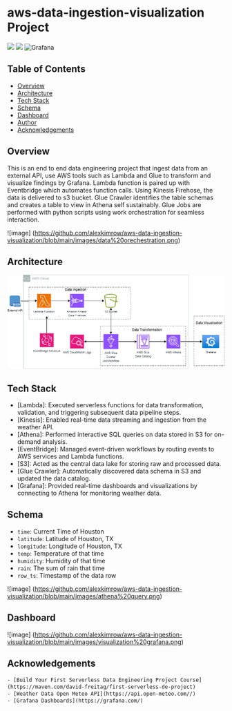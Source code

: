 # aws-data-ingestion-visualization Project

![](https://img.shields.io/badge/Amazon_AWS-FF9900?style=for-the-badge&logo=amazonaws&logoColor=white) ![](https://img.shields.io/badge/Python-FFD43B?style=for-the-badge&logo=python&logoColor=blue) ![Grafana](https://img.shields.io/badge/grafana-%23F46800.svg?style=for-the-badge&logo=grafana&logoColor=white)




## Table of Contents
- [Overview](#overview)
- [Architecture](#architecture)
- [Tech Stack](#tech-stack)
- [Schema](#schema)
- [Dashboard](#dashboard)
- [Author](#author)
- [Acknowledgements](#acknowledgements)


## Overview
This is an end to end data engineering project that ingest data from an external API, use AWS tools such as Lambda and Glue to transform and visualize findings by Grafana.
Lambda function is paired up with Eventbridge which automates function calls.
Using Kinesis Firehose, the data is delivered to s3 bucket. Glue Crawler identifies the table schemas and creates a table to view in Athena self sustainably.
Glue Jobs are performed with python scripts using work orchestration for seamless interaction.

![image] (https://github.com/alexkimrow/aws-data-ingestion-visualization/blob/main/images/data%20orechestration.png)

## Architecture
![architecture_diagram](https://github.com/alexkimrow/aws-data-ingestion-visualization/blob/main/images/Project%20Architecutre%20Diagram.png)


## Tech Stack
- [Lambda]: Executed serverless functions for data transformation, validation, and triggering subsequent data pipeline steps.
- [Kinesis]: Enabled real-time data streaming and ingestion from the weather API.
- [Athena]: Performed interactive SQL queries on data stored in S3 for on-demand analysis.
- [EventBridge]: Managed event-driven workflows by routing events to AWS services and Lambda functions.
- [S3]: Acted as the central data lake for storing raw and processed data.
- [Glue Crawler]: Automatically discovered data schema in S3 and updated the data catalog.
- [Grafana]: Provided real-time dashboards and visualizations by connecting to Athena for monitoring weather data.

## Schema
- `time`: Current Time of Houston
- `latitude`: Latitude of Houston, TX
- `longitude`: Longitude of Houston, TX
- `temp`: Temperature of that time
- `humidity`: Humidity of that time
- `rain`: The sum of rain that time
- `row_ts`: Timestamp of the data row

![image] (https://github.com/alexkimrow/aws-data-ingestion-visualization/blob/main/images/athena%20query.png)

## Dashboard
![image] (https://github.com/alexkimrow/aws-data-ingestion-visualization/blob/main/images/visualization%20grafana.png)


## Acknowledgements

    - [Build Your First Serverless Data Engineering Project Course](https://maven.com/david-freitag/first-serverless-de-project)
    - [Weather Data Open Meteo API](https://api.open-meteo.com//)
    - [Grafana Dashboards](https://grafana.com/)

